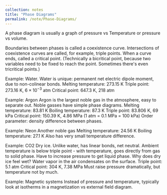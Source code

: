 ```yaml
---
collection: notes
title: "Phase Diagrams"
permalink: /note/Phase-Diagrams/
---
```

A phase diagram is usually a graph of pressure vs Temperature or pressure vs volume. 

Boundaries between phases is called a coexistence curve. Intersections of coexistence curves are called, for example, triple points. When a curve ends, called a critical point. (Technically a bicritical point, because two variables need to be fixed to reach the point. Sometimes there's even tricritical points.)

Example: Water.
Water is unique: permanent net electric dipole moment, due to non-colinear bonds. 
Melting temperature: 273.15 K
Triple point: 273.16 K, $6 \times 10^{-3}$ atm
Critical point: 647.3 K, 218 atm

Example: Argon
Argon is the largest noble gas in the atmosphere, easy to separate out.
Noble gasses have simple phase diagrams. 
Melting temperature: 83.81 K
Boiling temperature: 87.3 K
Triple point: 83.806 K, 69 kPa
Critical point: 150.39 K, 4.86 MPa
(1 atm = 0.1 MPa = 100 kPa)
Order parameter: density difference between phases.

Example: Neon
Another noble gas
Melting temperature: 24.56 K
Boiling temperature: 27.1 K
Also has very small temperature difference.

Example: CO2
Dry ice. Unlike water, has linear bonds, net neutral.
Ambient temperature is below triple point - with temperature, goes directly from gas to solid phase. Have to increase pressure to get liquid phase.
Why does dry ice feel wet? Water vapor in the air condensates on the surface.
Triple point: 5.1 atm
Critical point: 304 K, 7.38 MPa
Must raise pressure dramatically, but temperature not by much.

Example: Magnetic systems
Instead of pressure and temperature, typically look at isotherms in a magnetization vs external field diagram.